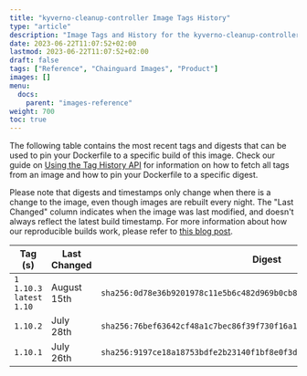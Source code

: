 ```yaml
---
title: "kyverno-cleanup-controller Image Tags History"
type: "article"
description: "Image Tags and History for the kyverno-cleanup-controller Chainguard Image"
date: 2023-06-22T11:07:52+02:00
lastmod: 2023-06-22T11:07:52+02:00
draft: false
tags: ["Reference", "Chainguard Images", "Product"]
images: []
menu:
  docs:
    parent: "images-reference"
weight: 700
toc: true
---
```


The following table contains the most recent tags and digests that can be used to pin your Dockerfile to a specific build of this image. Check our guide on [Using the Tag History API](/chainguard/chainguard-images/using-the-tag-history-api/) for information on how to fetch all tags from an image and how to pin your Dockerfile to a specific digest.

Please note that digests and timestamps only change when there is a change to the image, even though images are rebuilt every night. The "Last Changed" column indicates when the image was last modified, and doesn't always reflect the latest build timestamp. For more information about how our reproducible builds work, please refer to [this blog post](https://www.chainguard.dev/unchained/reproducing-chainguards-reproducible-image-builds).

| Tag (s)                       | Last Changed | Digest                                                                    |
|-------------------------------|--------------|---------------------------------------------------------------------------|
|  `1` `1.10.3` `latest` `1.10` | August 15th  | `sha256:0d78e36b9201978c11e5b6c482d969b0cb8f4961d17a4ecd8ecd9968eadb757a` |
|  `1.10.2`                     | July 28th    | `sha256:76bef63642cf48a1c7bec86f39f730f16a1b2374fdd61ec95bac3bdaa9267247` |
|  `1.10.1`                     | July 26th    | `sha256:9197ce18a18753bdfe2b23140f1bf8e0f3d32e6ed081b907ffafc74455e7e23e` |
